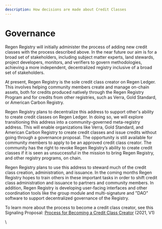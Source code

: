 ```yaml
---
description: How decisions are made about Credit Classes
---
```


# Governance

Regen Registry will initially administer the process of adding new credit classes with the process described above. In the near future our aim is for a broad set of stakeholders, including subject matter experts, land stewards, project developers, monitors, and verifiers to govern methodologies, achieving a more independent, decentralized registry inclusive of a broad set of stakeholders.

At present, Regen Registry is the sole credit class creator on Regen Ledger.  This involves helping community members create and manage on-chain assets, both for credits produced natively through the Regen Registry Program and for credits from other registries, such as Verra, Gold Standard, or American Carbon Registry.

Regen Registry plans to decentralize this address to support other's ability to create credit classes on Regen Ledger. In doing so, we will explore transitioning this address into a community-governed meta-registry address. This will enable organizations like Verra, Gold Standard, and American Carbon Registry to create credit classes and issue credits without going through a governance proposal. The opportunity is still available for community members to apply to be an approved credit class creator. The community has the right to revoke Regen Registry’s ability to create credit classes if it is seen as unsuccessful in the mission to bring Regen Registry, and other registry programs, on chain.

Regen Registry plans to use this address to steward much of the credit class creation, administration, and issuance. In the coming months Regen Registry hopes to train others in these important tasks in order to shift credit class administration and issuance to partners and community members. In addition, Regen Registry is developing user-facing interfaces and other coordination tools like the group module and multi-signature and "DAO" software to support decentralized governance of the Registry.

To learn more about the process to become a credit class creator, see this Signaling Proposal: [Process for Becoming a Credit Class Creator](https://github.com/regen-network/governance/blob/main/proposals/2021-09-regen-ledger-v2-signalling/credit-class-creator-process.pdf) (2021, V1)

\
